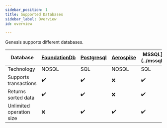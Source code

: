 ```yaml
---
sidebar_position: 1 
title: Supported Databases 
sidebar_label: Overview 
id: overview

---
```


Genesis supports different databases.


| Database                 | [FoundationDb](../foundationdb) | [Postgresql](../postgresql) | [Aerospike](../aerospike) | MSSQL](../mssql) |
|--------------------------|---------------------------------|-----------------------------|---------------------------|---------------------------|
| Technology               | NOSQL                           | SQL                         | NOSQL                     | SQL                     |
| Supports transactions    | ✔️                              | ✔️                          | ❌                         | ✔️                        |
| Returns sorted data      | ✔️                              | ✔️                          | ❌                         | ✔️                        |
| Unlimited operation size | ❌                               | ✔️                          | ✔️                        | ✔️                        |
